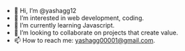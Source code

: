 - 👋 Hi, I’m @yashagg12
- 👀 I’m interested in web development, coding.
- 🌱 I’m currently learning Javascript.
- 💞️ I’m looking to collaborate on projects that create value.
- 📫 How to reach me: yashagg00001@gmail.com.

<!---
yashagg12/yashagg12 is a ✨ special ✨ repository because its `README.md` (this file) appears on your GitHub profile.
You can click the Preview link to take a look at your changes.
--->
